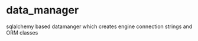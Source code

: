 # data_manager
sqlalchemy based datamanger which creates engine connection strings and ORM classes


